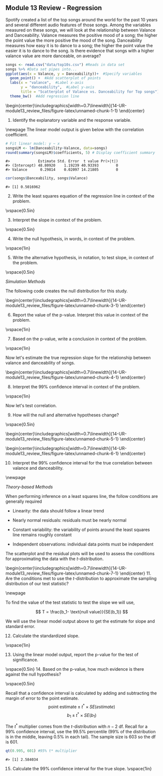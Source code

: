 ## Module 13 Review - Regression


Spotify created a list of the top songs around the world for the past 10 years and several different audio features of those songs.  Among the variables measured on these songs, we will look at the relationship between Valance and Danceability.  Valance measures the positive mood of a song; the higher the point value the more positive the mood of the song.  Danceability measures how easy it is to dance to a song; the higher the point value the easier it is to dance to the song.  Is there evidence that songs with a higher valance value are more danceable, on average?


``` r
songs <- read.csv("data/top10s.csv") #Reads in data set
songs %>% #Data set pipes into...
ggplot(aes(x = Valance, y = Danceability))+  #Specify variables
  geom_point() +  #Add scatterplot of points
  labs(x = "valance",  #Label x-axis
       y = "danceability",  #Label y-axis
       title = "Scatterplot of Valance vs. Danceability for Top songs") + #Be sure to title your plot
  theme_bw()  #Add regression line
```



\begin{center}\includegraphics[width=0.7\linewidth]{14-UR-module13_review_files/figure-latex/unnamed-chunk-1-1} \end{center}

1.  Identify the explanatory variable and the response variable.

\newpage
The linear model output is given below with the correlation coefficient.

``` r
# Fit linear model: y ~ x
songsLM <- lm(Danceability~Valance, data=songs)
round(summary(songsLM)$coefficients, 5) # Display coefficient summary
```

```
#>             Estimate Std. Error  t value Pr(>|t|)
#> (Intercept) 48.80920    1.19239 40.93393        0
#> Valance      0.29814    0.02097 14.21805        0
```

``` r
cor(songs$Danceability, songs$Valance)
```

```
#> [1] 0.5016962
```

2.  Write the least squares equation of the regression line in context of the problem. 

\vspace{0.5in}


3. Interpret the slope in context of the problem.

\vspace{0.5in}

4. Write the null hypothesis, in words, in context of the problem.

\vspace{1in}

5. Write the alternative hypothesis, in notation, to test slope, in context of the problem.

\vspace{0.5in}

*Simulation Methods*

The following code creates the null distribution for this study.

\begin{center}\includegraphics[width=0.7\linewidth]{14-UR-module13_review_files/figure-latex/unnamed-chunk-3-1} \end{center}

6. Report the value of the p-value.  Interpret this value in context of the problem.

\vspace{1in}

7.  Based on the p-value, write a conclusion in context of the problem.

\vspace{1in}

Now let's estimate the true regression slope for the relationship between valance and danceability of songs.


\begin{center}\includegraphics[width=0.7\linewidth]{14-UR-module13_review_files/figure-latex/unnamed-chunk-4-1} \end{center}

8.  Interpret the 99% confidence interval in context of the problem.

\vspace{1in}

Now let's test correlation.

9.  How will the null and alternative hypotheses change?

\vspace{0.5in}

\begin{center}\includegraphics[width=0.7\linewidth]{14-UR-module13_review_files/figure-latex/unnamed-chunk-5-1} \end{center}
       


\begin{center}\includegraphics[width=0.7\linewidth]{14-UR-module13_review_files/figure-latex/unnamed-chunk-6-1} \end{center}

10.  Interpret the 99% confidence interval for the true correlation between valance and danceability.

\newpage


*Theory-based Methods*

When performing inference on a least squares line, the follow conditions are generally required

* Linearity: the data should follow a linear trend

* Nearly normal residuals: residuals must be nearly normal

* Constant variability: the variability of points around the least squares line remains roughly constant

* Independent observations: individual data points must be independent 

The scatterplot and the residual plots will be used to assess the conditions for approximating the data with the $t$-distribution.     

\begin{center}\includegraphics[width=0.7\linewidth]{14-UR-module13_review_files/figure-latex/unnamed-chunk-7-1} \end{center}
11. Are the conditions met to use the $t$-distribution to approximate the sampling distribution of our test statistic?

\newpage

To find the value of the test statistic to test the slope we will use, 

$$
T = \frac{b_1- \text{null value}}{SE(b_1)}
$$
 
We will use the linear model output above to get the estimate for slope and standard error.

12.  Calculate the standardized slope.

\vspace{1in}

13.  Using the linear model output, report the p-value for the test of significance.

\vspace{0.5in}
14. Based on the p-value, how much evidence is there against the null hypothesis?

\vspace{0.5in}

Recall that a confidence interval is calculated by adding and subtracting the margin of error to the point estimate.  
$$\mbox{point estimate}\pm t^* \times SE(estimate)$$
$$b_1 \pm t^* \times SE(b_1)$$
 
The $t^*$ multiplier comes from the $t$-distribution with $n-2$ df.  Recall for a 99\% confidence interval, use the 99.5\% percentile (99\% of the distribution is in the middle, leaving 0.5\% in each tail).  The sample size is 603 so the df is 601.


``` r
qt(0.995, 601) #95% t* multiplier 
```

```
#> [1] 2.584034
```

15. Calculate the 99% confidence interval for the true slope.
\vspace{1in}

